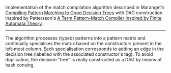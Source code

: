 Implementation of the match compilation algorithm described in Maranget's
[Compiling Pattern Matching to Good Decision Trees](http://moscova.inria.fr/~maranget/papers/ml05e-maranget.pdf)
with DAG construction inspired by Pettersson's
[A Term Pattern-Match Compiler Inspired by Finite Automata Theory](https://www.classes.cs.uchicago.edu/archive/2011/spring/22620-1/papers/pettersson92.pdf).

---

The algorithm processes (typed) patterns into a pattern matrix and continually specialises the matrix based on the 
constructors present in the left-most column. Each specialisation corresponds to adding an edge in the decision tree 
(labelled with the associated constructor's tag). To avoid duplication, the decision "tree" is really constructed as a DAG by 
means of hash consing.
